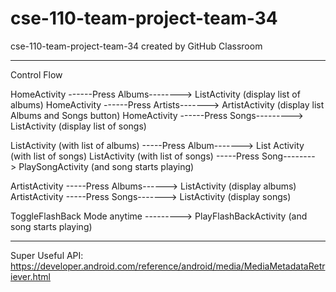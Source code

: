 # cse-110-team-project-team-34
cse-110-team-project-team-34 created by GitHub Classroom

----------------------------------------------------------------------------------------------
Control Flow

HomeActivity ------Press Albums--------> ListActivity (display list of albums)
HomeActivity ------Press Artists-------> ArtistActivity (display list Albums and Songs button)
HomeActivity ------Press Songs---------> ListActivity (display list of songs)

ListActivity (with list of albums) -----Press Album-------> List Activity (with list of songs)
ListActivity (with list of songs)  -----Press Song--------> PlaySongActivity (and song starts playing)

ArtistActivity -----Press Albums------> ListActivity (display albums)
ArtistActivity -----Press Songs-------> ListActivity (display songs)

ToggleFlashBack Mode anytime ---------> PlayFlashBackActivity (and song starts playing)

----------------------------------------------------------------------------------------------
Super Useful API: https://developer.android.com/reference/android/media/MediaMetadataRetriever.html


